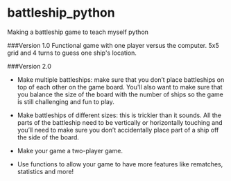 # battleship_python
Making a battleship game to teach myself python

###Version 1.0
Functional game with one player versus the computer. 5x5 grid and 4 turns to guess one ship's location.

###Version 2.0
- Make multiple battleships: make sure that you don’t place battleships on top of each other on the game board. You'll also want to make sure that you balance the size of the board with the number of ships so the game is still challenging and fun to play.

- Make battleships of different sizes: this is trickier than it sounds. All the parts of the battleship need to be vertically or horizontally touching and you’ll need to make sure you don’t accidentally place part of a ship off the side of the board.

- Make your game a two-player game.

- Use functions to allow your game to have more features like rematches, statistics and more!
